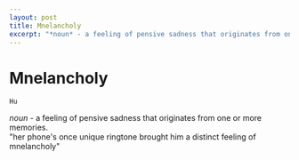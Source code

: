 ```yaml
---
layout: post
title: Mnelancholy
excerpt: "*noun* - a feeling of pensive sadness that originates from one or more memories."
---
```


# Mnelancholy

`Hu`

*noun* - a feeling of pensive sadness that originates from one or more memories.  
"her phone's once unique ringtone brought him a distinct feeling of mnelancholy"